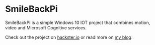 # SmileBackPi

SmileBackPi is a simple Windows 10 IOT project that combines motion, video and Microsoft Cognitive services.  

Check out the project on [hackster.io](https://www.hackster.io/hboelman/smilebackpi-d93007) or read more on [my blog](https://www.henkboelman.com/2017/08/my-first-windows-iot-project).

